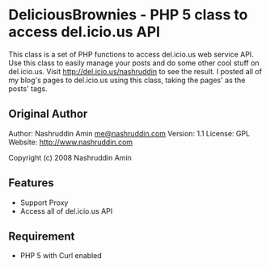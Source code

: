 DeliciousBrownies - PHP 5 class to access del.icio.us API
=========================================================
This class is a set of PHP functions to access del.icio.us web service API. Use this
class to easily manage your posts and do some other cool stuff on del.icio.us. Visit 
http://del.icio.us/nashruddin to see the result. I posted all of my blog's pages to 
del.icio.us using this class, taking the pages' <META NAME="keywords"> as the posts' 
tags.

Original Author
---------------
Author:  Nashruddin Amin <me@nashruddin.com>
Version: 1.1
License: GPL
Website: http://www.nashruddin.com

Copyright (c) 2008 Nashruddin Amin

Features
--------
* Support Proxy
* Access all of del.icio.us API

Requirement
-----------
* PHP 5 with Curl enabled
